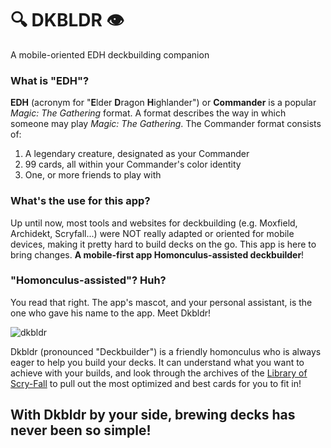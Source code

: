 # 🔍 DKBLDR 👁️

A mobile-oriented EDH deckbuilding companion

### What is "EDH"?
**EDH** (acronym for "**E**lder **D**ragon **H**ighlander") or **Commander** is a popular *Magic: The Gathering* format. A format describes the way in which someone may play *Magic: The Gathering*.
The Commander format consists of:
1. A legendary creature, designated as your Commander
2. 99 cards, all within your Commander's color identity
3. One, or more friends to play with

### What's the use for this app?
Up until now, most tools and websites for deckbuilding (e.g. Moxfield, Archidekt, Scryfall...) were NOT really adapted or oriented for mobile devices, making it pretty hard to build decks on the go.
This app is here to bring changes. **A mobile-first app Homonculus-assisted deckbuilder**!

### "Homonculus-assisted"? Huh?
You read that right. The app's mascot, and your personal assistant, is the one who gave his name to the app.
Meet Dkbldr!

![dkbldr](https://github.com/thibault-kine/edh-assistant/blob/mobile-ui/public/icons/icon-192x192.png)

Dkbldr (pronounced "Deckbuilder") is a friendly homonculus who is always eager to help you build your decks.
It can understand what you want to achieve with your builds, and look through the archives of the [Library of Scry-Fall](https://scryfall.com/) to pull out the most optimized and best cards for you to fit in!

## With Dkbldr by your side, brewing decks has never been so simple!
